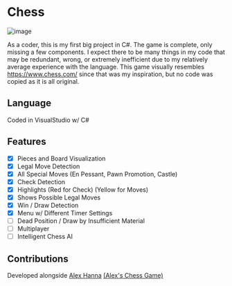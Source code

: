# Chess 
![image](https://user-images.githubusercontent.com/120230187/213899640-507926a3-9fad-4664-81ff-12a071152493.png)

As a coder, this is my first big project in C#. The game is complete, only missing a few components.
I expect there to be many things in my code that may be redundant, wrong, or extremely inefficient due to my relatively average experience with the language. 
This game visually resembles https://www.chess.com/ since that was my inspiration, but no code was copied as it is all original.

## Language
Coded in VisualStudio w/ C#

## Features
- [x] Pieces and Board Visualization
- [x] Legal Move Detection
- [x] All Special Moves (En Pessant, Pawn Promotion, Castle)
- [x] Check Detection
- [x] Highlights (Red for Check) (Yellow for Moves)
- [x] Shows Possible Legal Moves
- [x] Win / Draw Detection
- [x] Menu w/ Different Timer Settings
- [ ] Dead Position / Draw by Insufficient Material
- [ ] Multiplayer
- [ ] Intelligent Chess AI

## Contributions
Developed alongside [Alex Hanna](https://github.com/alexphanna) [(Alex's Chess Game)](https://github.com/alexphanna/Chess)
